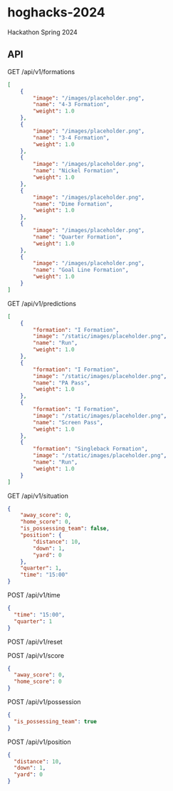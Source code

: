 # hoghacks-2024
Hackathon Spring 2024

## API
GET /api/v1/formations

```json
[
    {
        "image": "/images/placeholder.png",
        "name": "4-3 Formation",
        "weight": 1.0
    },
    {
        "image": "/images/placeholder.png",
        "name": "3-4 Formation",
        "weight": 1.0
    },
    {
        "image": "/images/placeholder.png",
        "name": "Nickel Formation",
        "weight": 1.0
    },
    {
        "image": "/images/placeholder.png",
        "name": "Dime Formation",
        "weight": 1.0
    },
    {
        "image": "/images/placeholder.png",
        "name": "Quarter Formation",
        "weight": 1.0
    },
    {
        "image": "/images/placeholder.png",
        "name": "Goal Line Formation",
        "weight": 1.0
    }
]
```

GET /api/v1/predictions

```json
[
    {
        "formation": "I Formation",
        "image": "/static/images/placeholder.png",
        "name": "Run",
        "weight": 1.0
    },
    {
        "formation": "I Formation",
        "image": "/static/images/placeholder.png",
        "name": "PA Pass",
        "weight": 1.0
    },
    {
        "formation": "I Formation",
        "image": "/static/images/placeholder.png",
        "name": "Screen Pass",
        "weight": 1.0
    },
    {
        "formation": "Singleback Formation",
        "image": "/static/images/placeholder.png",
        "name": "Run",
        "weight": 1.0
    }
]
```

GET /api/v1/situation

```json
{
    "away_score": 0,
    "home_score": 0,
    "is_possessing_team": false,
    "position": {
        "distance": 10,
        "down": 1,
        "yard": 0
    },
    "quarter": 1,
    "time": "15:00"
}
```

POST /api/v1/time

```json
{
  "time": "15:00",
  "quarter": 1
}
```

POST /api/v1/reset

POST /api/v1/score

```json
{
  "away_score": 0,
  "home_score": 0
}
```

POST /api/v1/possession

```json
{
  "is_possessing_team": true
}
```

POST /api/v1/position

```json
{
  "distance": 10,
  "down": 1,
  "yard": 0
}
```
